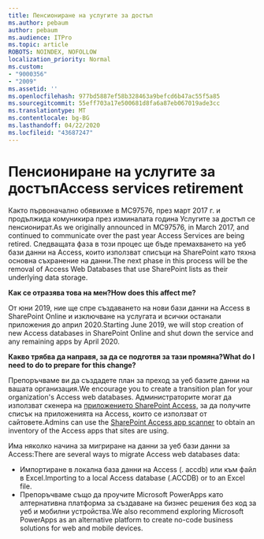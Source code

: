 ```yaml
---
title: Пенсиониране на услугите за достъп
ms.author: pebaum
author: pebaum
ms.audience: ITPro
ms.topic: article
ROBOTS: NOINDEX, NOFOLLOW
localization_priority: Normal
ms.custom:
- "9000356"
- "2009"
ms.assetid: ''
ms.openlocfilehash: 977bd5887ef58b328463a9befcd6b47ac55f5a85
ms.sourcegitcommit: 55eff703a17e500681d8fa6a87eb067019ade3cc
ms.translationtype: MT
ms.contentlocale: bg-BG
ms.lasthandoff: 04/22/2020
ms.locfileid: "43687247"
---
```

# <a name="access-services-retirement"></a><span data-ttu-id="289da-102">Пенсиониране на услугите за достъп</span><span class="sxs-lookup"><span data-stu-id="289da-102">Access services retirement</span></span>

<span data-ttu-id="289da-103">Както първоначално обявихме в MC97576, през март 2017 г. и продължида комуникира през изминалата година Услугите за достъп се пенсионират.</span><span class="sxs-lookup"><span data-stu-id="289da-103">As we originally announced in MC97576, in March 2017, and continued to communicate over the past year Access Services are being retired.</span></span> <span data-ttu-id="289da-104">Следващата фаза в този процес ще бъде премахването на уеб бази данни на Access, които използват списъци на SharePoint като тяхна основна съхранение на данни.</span><span class="sxs-lookup"><span data-stu-id="289da-104">The next phase in this process will be the removal of Access Web Databases that use SharePoint lists as their underlying data storage.</span></span>

<span data-ttu-id="289da-105">**Как се отразява това на мен?**</span><span class="sxs-lookup"><span data-stu-id="289da-105">**How does this affect me?**</span></span>

<span data-ttu-id="289da-106">От юни 2019, ние ще спре създаването на нови бази данни на Access в SharePoint Online и изключване на услугата и всички останали приложения до април 2020.</span><span class="sxs-lookup"><span data-stu-id="289da-106">Starting June 2019, we will stop creation of new Access databases in SharePoint Online and shut down the service and any remaining apps by April 2020.</span></span>

<span data-ttu-id="289da-107">**Какво трябва да направя, за да се подготвя за тази промяна?**</span><span class="sxs-lookup"><span data-stu-id="289da-107">**What do I need to do to prepare for this change?**</span></span>

<span data-ttu-id="289da-108">Препоръчваме ви да създадете план за преход за уеб базите данни на вашата организация.</span><span class="sxs-lookup"><span data-stu-id="289da-108">We encourage you to create a transition plan for your organization's Access web databases.</span></span> <span data-ttu-id="289da-109">Администраторите могат да използват скенера на [приложението SharePoint Access,](https://github.com/SharePoint/PnP-Tools/tree/master/Solutions/SharePoint.AccessApp.Scanner) за да получите списък на приложенията на Access, които се използват от сайтовете.</span><span class="sxs-lookup"><span data-stu-id="289da-109">Admins can use the [SharePoint Access app scanner](https://github.com/SharePoint/PnP-Tools/tree/master/Solutions/SharePoint.AccessApp.Scanner) to obtain an inventory of the Access apps that sites are using.</span></span>

<span data-ttu-id="289da-110">Има няколко начина за мигриране на данни за уеб бази данни за Access:</span><span class="sxs-lookup"><span data-stu-id="289da-110">There are several ways to migrate Access web databases data:</span></span>

- <span data-ttu-id="289da-111">Импортиране в локална база данни на Access (. accdb) или към файл в Excel.</span><span class="sxs-lookup"><span data-stu-id="289da-111">Importing to a local Access database (.ACCDB) or to an Excel file.</span></span>
- <span data-ttu-id="289da-112">Препоръчваме също да проучите Microsoft PowerApps като алтернативна платформа за създаване на бизнес решения без код за уеб и мобилни устройства.</span><span class="sxs-lookup"><span data-stu-id="289da-112">We also recommend exploring Microsoft PowerApps as an alternative platform to create no-code business solutions for web and mobile devices.</span></span>